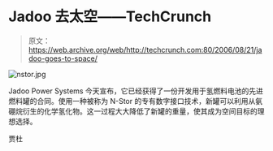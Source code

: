 # Jadoo 去太空——TechCrunch

> 原文：<https://web.archive.org/web/http://techcrunch.com:80/2006/08/21/jadoo-goes-to-space/>

![nstor.jpg](img/e8feeab37416f79400f7db6e96cc0231.png)

Jadoo Power Systems 今天宣布，它已经获得了一份开发用于氢燃料电池的先进燃料罐的合同。使用一种被称为 N-Stor 的专有数字接口技术，新罐可以利用从氨硼烷衍生的化学氢化物。这一过程大大降低了新罐的重量，使其成为空间目标的理想选择。

贾杜